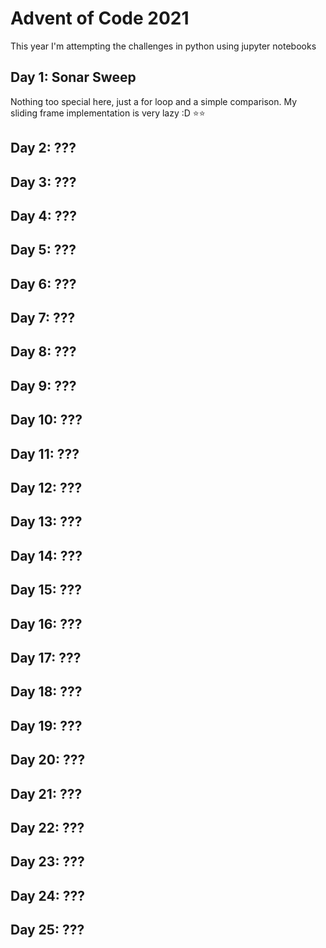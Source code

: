 # Advent of Code 2021

This year I'm attempting the challenges in python using jupyter notebooks

## Day 1: Sonar Sweep
Nothing too special here, just a for loop and a simple comparison.
My sliding frame implementation is very lazy :D
⭐⭐

## Day 2: ???
## Day 3: ???
## Day 4: ???
## Day 5: ???
## Day 6: ???
## Day 7: ???
## Day 8: ???
## Day 9: ???
## Day 10: ???
## Day 11: ???
## Day 12: ???
## Day 13: ???
## Day 14: ???
## Day 15: ???
## Day 16: ???
## Day 17: ???
## Day 18: ???
## Day 19: ???
## Day 20: ???
## Day 21: ???
## Day 22: ???
## Day 23: ???
## Day 24: ???
## Day 25: ???
